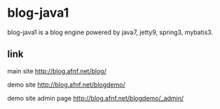 # blog-java1
blog-java1 is a blog engine powered by java7, jetty9, spring3, mybatis3.

## link
main site
http://blog.afnf.net/blog/

demo site
http://blog.afnf.net/blogdemo/

demo site admin page 
http://blog.afnf.net/blogdemo/_admin/
